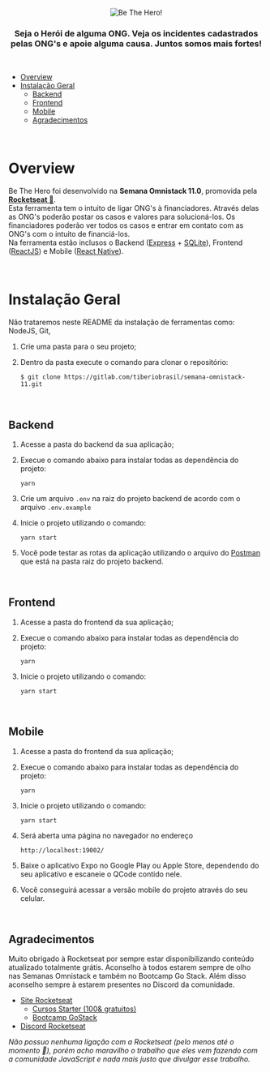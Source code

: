 <div align="center">
  <p align="center">
    <img src="https://svgshare.com/i/JYW.svg" alt="Be The Hero!" />
  </p>

  <h3>
    Seja o Herói de alguma ONG. Veja os incidentes cadastrados pelas ONG's e apoie alguma causa. Juntos somos mais fortes!
  </h3>
</div>

<br />

- [Overview](#overview)
- [Instalação Geral](#instala%c3%a7%c3%a3o-geral)
  - [Backend](#backend)
  - [Frontend](#frontend)
  - [Mobile](#mobile)
  - [Agradecimentos](#agradecimentos)

<br />

# Overview

Be The Hero foi desenvolvido na **Semana Omnistack 11.0**, promovida pela **[Rocketseat 🚀](http://www.rocketseat.com.br)**.
<br />
Esta ferramenta tem o intuito de ligar ONG's à financiadores. Através delas as ONG's poderão postar os casos e valores para solucioná-los. Os financiadores poderão ver todos os casos e entrar em contato com as ONG's com o intuito de financiá-los.
<br />
Na ferramenta estão inclusos o Backend ([Express](https://github.com/expressjs/express) + [SQLite](https://github.com/sqlite/sqlite)), Frontend ([ReactJS](https://github.com/facebook/react)) e Mobile ([React Native](https://github.com/facebook/react-native)).

<br />

# Instalação Geral

Não trataremos neste README da instalação de ferramentas como: NodeJS, Git, 

1. Crie uma pasta para o seu projeto;
2. Dentro da pasta execute o comando para clonar o repositório:
   
    `$ git clone https://gitlab.com/tiberiobrasil/semana-omnistack-11.git`

<br />

## Backend

1. Acesse a pasta do backend da sua aplicação;
2. Execue o comando abaixo para instalar todas as dependência do projeto:

    `yarn`
   
3. Crie um arquivo `.env` na raiz do projeto backend de acordo com o arquivo `.env.example`
4. Inicie o projeto utilizando o comando:

    `yarn start`

5. Você pode testar as rotas da aplicação utilizando o arquivo do [Postman](https://www.postman.com/) que está na pasta raiz do projeto backend.

<br />

## Frontend

1. Acesse a pasta do frontend da sua aplicação;
2. Execue o comando abaixo para instalar todas as dependência do projeto:

    `yarn`

3. Inicie o projeto utilizando o comando:

    `yarn start`

<br />

## Mobile

1. Acesse a pasta do frontend da sua aplicação;
2. Execue o comando abaixo para instalar todas as dependência do projeto:

    `yarn`

3. Inicie o projeto utilizando o comando:

    `yarn start`

4. Será aberta uma página no navegador no endereço
   
    `http://localhost:19002/`

5. Baixe o aplicativo Expo no Google Play ou Apple Store, dependendo do seu aplicativo e escaneie o QCode contido nele.
6. Você conseguirá acessar a versão mobile do projeto através do seu celular.

<br />

## Agradecimentos

 Muito obrigado à Rocketseat por sempre estar disponibilizando conteúdo atualizado totalmente grátis. Aconselho à todos estarem sempre de olho nas Semanas Omnistack e também no Bootcamp Go Stack. Além disso aconselho sempre à estarem presentes no Discord da comunidade.

- [Site Rocketseat](https://rocketseat.com.br/)
  - [Cursos Starter (100& gratuitos)](https://rocketseat.com.br/starter)
  - [Bootcamp GoStack](https://rocketseat.com.br/gostack)
- [Discord Rocketseat](https://discordapp.com/invite/gCRAFhc)

*Não possuo nenhuma ligação com a Rocketseat (pelo menos até o momento 🚀), porém acho maravilho o trabalho que eles vem fazendo com a comunidade JavaScript e nada mais justo que divulgar esse trabalho.*
